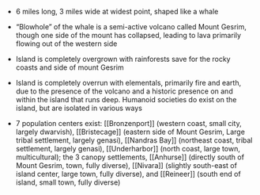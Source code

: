 
- 6 miles long, 3 miles wide at widest point, shaped like a whale

- “Blowhole” of the whale is a semi-active volcano called Mount Gesrim, though one side of the mount has collapsed, leading to lava primarily flowing out of the western side

- Island is completely overgrown with rainforests save for the rocky coasts and side of mount Gesrim

- Island is completely overrun with elementals, primarily fire and earth, due to the presence of the volcano and a historic presence on and within the island that runs deep. Humanoid societies do exist on the island, but are isolated in various ways

- 7 population centers exist: [[Bronzenport]] (western coast, small city, largely dwarvish), [[Bristecage]] (eastern side of Mount Gesrim, Large tribal settlement, largely genasi), [[Nandras Bay]] (northeast coast, tribal settlement, largely genasi), [[Underharbor]] (north coast, large town, multicultural); the 3 canopy settlements, [[Anhurse]] (directly south of Mount Gesrim, town, fully diverse), [[Nivara]] (slightly south-east of island center, large town, fully diverse), and [[Reineer]] (south end of island, small town, fully diverse)
